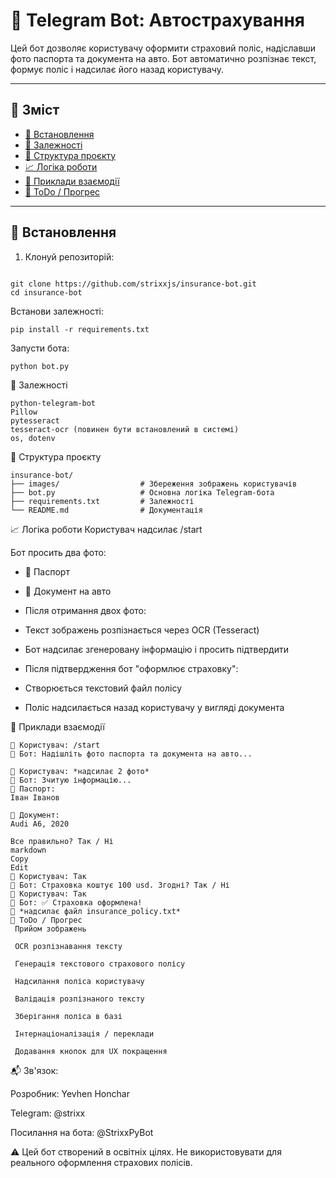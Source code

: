 # 🤖 Telegram Bot: Автострахування

Цей бот дозволяє користувачу оформити страховий поліс, надіславши фото паспорта та документа на авто. Бот автоматично розпізнає текст, формує поліс і надсилає його назад користувачу.

---

## 📁 Зміст

- [🔧 Встановлення](#-встановлення)
- [📜 Залежності](#-залежності)
- [📂 Структура проєкту](#-структура-проєкту)
- [📈 Логіка роботи](#-логіка-роботи)
- [📸 Приклади взаємодії](#-приклади-взаємодії)
- [📝 ToDo / Прогрес](#-todo--прогрес)

---

## 🔧 Встановлення

1. Клонуй репозиторій:

```

git clone https://github.com/strixxjs/insurance-bot.git
cd insurance-bot

```
Встанови залежності:

```
pip install -r requirements.txt

```
Запусти бота:

```
python bot.py

```
📜 Залежності
```
python-telegram-bot
Pillow
pytesseract
tesseract-ocr (повинен бути встановлений в системі)
os, dotenv
```

📂 Структура проєкту
```
insurance-bot/
├── images/                  # Збереження зображень користувачів
├── bot.py                   # Основна логіка Telegram-бота
├── requirements.txt         # Залежності
└── README.md                # Документація
```
📈 Логіка роботи
Користувач надсилає /start

Бот просить два фото:

- 📄 Паспорт

- 🚗 Документ на авто

- Після отримання двох фото:

- Текст зображень розпізнається через OCR (Tesseract)

- Бот надсилає згенеровану інформацію і просить підтвердити

- Після підтвердження бот "оформлює страховку":

- Створюється текстовий файл полісу

- Поліс надсилається назад користувачу у вигляді документа

📸 Приклади взаємодії
```
👤 Користувач: /start
🤖 Бот: Надішліть фото паспорта та документа на авто...

👤 Користувач: *надсилає 2 фото*
🤖 Бот: Зчитую інформацію...
📄 Паспорт:
Іван Іванов

🚗 Документ:
Audi A6, 2020

Все правильно? Так / Ні
markdown
Copy
Edit
👤 Користувач: Так
🤖 Бот: Страховка коштує 100 usd. Згодні? Так / Ні
👤 Користувач: Так
🤖 Бот: ✅ Страховка оформлена!
📄 *надсилає файл insurance_policy.txt*
📝 ToDo / Прогрес
 Прийом зображень

 OCR розпізнавання тексту

 Генерація текстового страхового полісу

 Надсилання поліса користувачу

 Валідація розпізнаного тексту

 Зберігання поліса в базі

 Інтернаціоналізація / переклади

 Додавання кнопок для UX покращення
```
📬 Зв'язок:

Розробник: Yevhen Honchar

Telegram: @strixx

Посилання на бота: @StrixxPyBot

⚠️ Цей бот створений в освітніх цілях. Не використовувати для реального оформлення страхових полісів.
